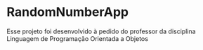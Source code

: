 # RandomNumberApp

Esse projeto foi desenvolvido à pedido do professor da disciplina Linguagem de Programação Orientada a Objetos
